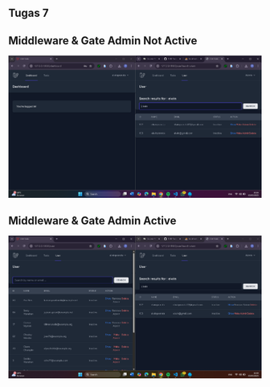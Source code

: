 ## Tugas 7

## Middleware & Gate Admin Not Active
![alt text](<Screenshot/Tugas7/1. Middleware & Gate Admin Not Active.png>)

## Middleware & Gate Admin Active
![alt text](<Screenshot/Tugas7/2.Middleware & Gate Admin Active.png>)